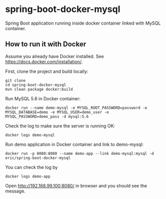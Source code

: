 # spring-boot-docker-mysql
Spring Boot application running inside docker container linked with MySQL container.



## How to run it with Docker
Assume you already have Docker installed. See https://docs.docker.com/installation/.

First, clone the project and build locally:

~~~
git clone 
cd spring-boot-docker-mysql
mvn clean package docker:build
~~~

Run MySQL 5.6 in Docker container:

~~~
docker run --name demo-mysql -e MYSQL_ROOT_PASSWORD=password -e MYSQL_DATABASE=demo -e MYSQL_USER=demo_user -e MYSQL_PASSWORD=demo_pass -d mysql:5.6
~~~

Check the log to make sure the server is running OK:
~~~
docker logs demo-mysql
~~~

Run demo application in Docker container and link to demo-mysql:

~~~
docker run -p 8080:8080 --name demo-app --link demo-mysql:mysql -d eric/spring-boot-docker-mysql
~~~

You can check the log by
~~~
docker logs demo-app
~~~

Open http://192.168.99.100:8080/ in browser and you should see the message. 


